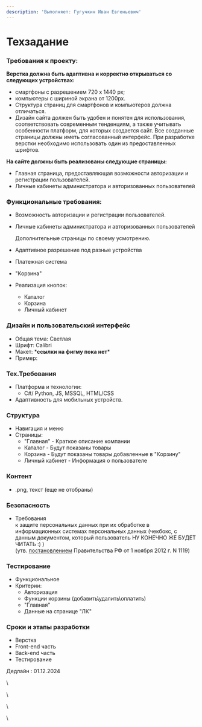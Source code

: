 ```yaml
---
description: 'Выполняет: Гугучкин Иван Евгеньевич'
---
```


# Техзадание

### Требования к проекту:&#x20;

**Верстка должна быть адаптивна и корректно открываться со следующих устройствах:**

* смартфоны с разрешением 720 x 1440 px;
* &#x20;компьютеры с шириной экрана от 1200px.
* Структура страниц для смартфонов и компьютеров должна отличаться.
* Дизайн сайта должен быть удобен и понятен для использования, соответствовать современным тенденциям, а также учитывать особенности платформ, для которых создается сайт. Все созданные страницы должны иметь согласованный интерфейс. При разработке верстки необходимо использовать один из предоставленных шрифтов.

**На сайте должны быть реализованы следующие страницы:**

* Главная страница, предоставляющая возможности авторизации и регистрации пользователей.
* &#x20;Личные кабинеты администратора и авторизованных пользователей

### Функциональные требования:

* Возможность авторизации и регистрации пользователей.
*   Личные кабинеты администратора и авторизованных пользователей

    Дополнительные страницы по своему усмотрению.
* Адаптивное разрешение под разные устройства
* Платежная система
* "Корзина"
* Реализация кнопок:
  * Каталог
  * Корзина
  * Личный кабинет

### Дизайн и пользовательский интерфейс

* Общая тема: Светлая
* Шрифт: Calibri
* Макет: \***ссылки на фигму пока нет**\*
* Пример:&#x20;

### Тех.Требования&#x20;

* Платформа и технологии:&#x20;
  * C#/ Python, JS, MSSQL, HTML/CSS
* Адаптивность для мобильных устройств.

### Структура

* Навигация и меню
* Страницы:
  * "Главная" - Краткое описание компании
  * Каталог - Будут показаны товары
  * Корзина - Будут  показаны товары добавленные в "Корзину"&#x20;
  * Личный кабинет - Информация о пользователе

### Контент&#x20;

* .png, текст (еще не отобраны) &#x20;

### Безопасность&#x20;

* Требования\
  к защите персональных данных при их обработке в информационных системах персональных данных (чекбокс, с данным документом, который пользователь НУ КОНЕЧНО ЖЕ БУДЕТ ЧИТАТЬ :)  )\
  (утв. [постановлением](https://base.garant.ru/70252506/) Правительства РФ от 1 ноября 2012 г. N 1119)

### Тестирование

* Функциональное&#x20;
* Критерии:&#x20;
  * Авторизация&#x20;
  * Функции корзины (добавить\удалить\оплатить)
  * "Главная"
  * Данные на странице "ЛК"&#x20;

### Сроки и этапы разработки

* Верстка&#x20;
* Front-end часть
* Back-end часть&#x20;
* Тестирование&#x20;

Дедлайн : 01.12.2024



\


\


\


\
